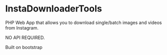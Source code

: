 # InstaDownloaderTools

PHP Web App that allows you to download single/batch images and videos from Instagram.

NO API REQUIRED.

Built on bootstrap